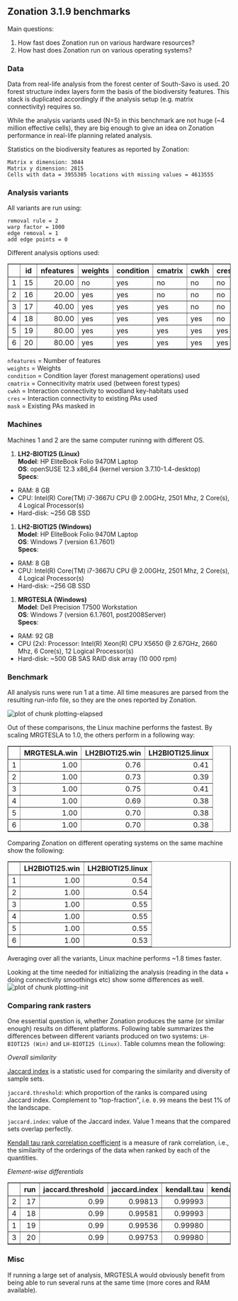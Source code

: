 

## Zonation 3.1.9 benchmarks

Main questions:

1. How fast does Zonation run on various hardware resources?
1. How hast does Zonation run on various operating systems?

### Data

Data from real-life analysis from the forest center of South-Savo is used. 20 
forest structure index layers form the basis of the biodiversity features. This
stack is duplicated accordingly if the analysis setup (e.g. matrix connectivity)
requires so.

While the analysis variants used (N=5) in this benchmark are not huge 
(~4 million effective cells), they are big enough to give an idea on Zonation 
performance in real-life planning related analysis.

Statistics on the biodiversity features as reported by Zonation:

    Matrix x dimension: 3044  
    Matrix y dimension: 2815  
    Cells with data = 3955305 locations with missing values = 4613555  

### Analysis variants

All variants are run using:

    removal rule = 2  
    warp factor = 1000  
    edge removal = 1  
    add edge points = 0   

Different analysis options used:

<!-- html table generated in R 3.0.0 by xtable 1.7-1 package -->
<!-- Sun May 12 21:20:03 2013 -->
<TABLE border=1>
<TR> <TH>  </TH> <TH> id </TH> <TH> nfeatures </TH> <TH> weights </TH> <TH> condition </TH> <TH> cmatrix </TH> <TH> cwkh </TH> <TH> cres </TH> <TH> mask </TH>  </TR>
  <TR> <TD align="right"> 1 </TD> <TD align="right">  15 </TD> <TD align="right"> 20.00 </TD> <TD> no </TD> <TD> yes </TD> <TD> no </TD> <TD> no </TD> <TD> no </TD> <TD> no </TD> </TR>
  <TR> <TD align="right"> 2 </TD> <TD align="right">  16 </TD> <TD align="right"> 20.00 </TD> <TD> yes </TD> <TD> yes </TD> <TD> no </TD> <TD> no </TD> <TD> no </TD> <TD> no </TD> </TR>
  <TR> <TD align="right"> 3 </TD> <TD align="right">  17 </TD> <TD align="right"> 40.00 </TD> <TD> yes </TD> <TD> yes </TD> <TD> yes </TD> <TD> no </TD> <TD> no </TD> <TD> no </TD> </TR>
  <TR> <TD align="right"> 4 </TD> <TD align="right">  18 </TD> <TD align="right"> 80.00 </TD> <TD> yes </TD> <TD> yes </TD> <TD> yes </TD> <TD> yes </TD> <TD> no </TD> <TD> no </TD> </TR>
  <TR> <TD align="right"> 5 </TD> <TD align="right">  19 </TD> <TD align="right"> 80.00 </TD> <TD> yes </TD> <TD> yes </TD> <TD> yes </TD> <TD> yes </TD> <TD> yes </TD> <TD> no </TD> </TR>
  <TR> <TD align="right"> 6 </TD> <TD align="right">  20 </TD> <TD align="right"> 80.00 </TD> <TD> yes </TD> <TD> yes </TD> <TD> yes </TD> <TD> yes </TD> <TD> yes </TD> <TD> yes </TD> </TR>
   </TABLE>


`nfeatures` = Number of features  
`weights` = Weights  
`condition` = Condition layer (forest management operations) used  
`cmatrix` = Connecitivity matrix used (between forest types)  
`cwkh` = Interaction connectivity to woodland key-habitats used  
`cres` = Interaction connectivity to existing PAs used  
`mask` = Existing PAs masked in  

### Machines

Machines 1 and 2 are the same computer runinng with different OS.

1. **LH2-BIOTI25 (Linux)**  
**Model**: HP EliteBook Folio 9470M Laptop  
**OS**: openSUSE 12.3 x86_64 (kernel version 3.7.10-1.4-desktop)  
**Specs**:
  * RAM: 8 GB
  * CPU: Intel(R) Core(TM) i7-3667U CPU @ 2.00GHz, 2501 Mhz, 2 Core(s), 4 Logical Processor(s)
  * Hard-disk: ~256 GB SSD
  
1. **LH2-BIOTI25 (Windows)**  
**Model**: HP EliteBook Folio 9470M Laptop  
**OS**:  Windows 7 (version 6.1.7601)  
**Specs**:
  * RAM: 8 GB
  * CPU: Intel(R) Core(TM) i7-3667U CPU @ 2.00GHz, 2501 Mhz, 2 Core(s), 4 Logical Processor(s)  
  * Hard-disk: ~256 GB SSD  
  
1. **MRGTESLA (Windows)**  
**Model**: Dell Precision T7500 Workstation  
**OS**:  Windows 7 (version 6.1.7601, post2008Server)  
**Specs**:
  * RAM: 92 GB
  * CPU (2x): Processor: Intel(R) Xeon(R) CPU X5650  @ 2.67GHz, 2660 Mhz, 6 Core(s), 12 Logical Processor(s)
  * Hard-disk: ~500 GB SAS RAID disk array (10 000 rpm)

### Benchmark

All analysis runs were run 1 at a time. All time measures are parsed from the
resulting run-info file, so they are the ones reported by Zonation.





![plot of chunk plotting-elapsed](figure/plotting-elapsed.png) 

Out of these comparisons, the Linux machine performs the fastest. By scaling 
MRGTESLA to 1.0, the others perform in a following way:
<!-- html table generated in R 3.0.0 by xtable 1.7-1 package -->
<!-- Sun May 12 21:20:03 2013 -->
<TABLE border=1>
<TR> <TH>  </TH> <TH> MRGTESLA.win </TH> <TH> LH2BIOTI25.win </TH> <TH> LH2BIOTI25.linux </TH>  </TR>
  <TR> <TD align="right"> 1 </TD> <TD align="right"> 1.00 </TD> <TD align="right"> 0.76 </TD> <TD align="right"> 0.41 </TD> </TR>
  <TR> <TD align="right"> 2 </TD> <TD align="right"> 1.00 </TD> <TD align="right"> 0.73 </TD> <TD align="right"> 0.39 </TD> </TR>
  <TR> <TD align="right"> 3 </TD> <TD align="right"> 1.00 </TD> <TD align="right"> 0.75 </TD> <TD align="right"> 0.41 </TD> </TR>
  <TR> <TD align="right"> 4 </TD> <TD align="right"> 1.00 </TD> <TD align="right"> 0.69 </TD> <TD align="right"> 0.38 </TD> </TR>
  <TR> <TD align="right"> 5 </TD> <TD align="right"> 1.00 </TD> <TD align="right"> 0.70 </TD> <TD align="right"> 0.38 </TD> </TR>
  <TR> <TD align="right"> 6 </TD> <TD align="right"> 1.00 </TD> <TD align="right"> 0.70 </TD> <TD align="right"> 0.38 </TD> </TR>
   </TABLE>

Comparing Zonation on different operating systems on the same machine show the
following:
<!-- html table generated in R 3.0.0 by xtable 1.7-1 package -->
<!-- Sun May 12 21:20:03 2013 -->
<TABLE border=1>
<TR> <TH>  </TH> <TH> LH2BIOTI25.win </TH> <TH> LH2BIOTI25.linux </TH>  </TR>
  <TR> <TD align="right"> 1 </TD> <TD align="right"> 1.00 </TD> <TD align="right"> 0.54 </TD> </TR>
  <TR> <TD align="right"> 2 </TD> <TD align="right"> 1.00 </TD> <TD align="right"> 0.54 </TD> </TR>
  <TR> <TD align="right"> 3 </TD> <TD align="right"> 1.00 </TD> <TD align="right"> 0.55 </TD> </TR>
  <TR> <TD align="right"> 4 </TD> <TD align="right"> 1.00 </TD> <TD align="right"> 0.55 </TD> </TR>
  <TR> <TD align="right"> 5 </TD> <TD align="right"> 1.00 </TD> <TD align="right"> 0.55 </TD> </TR>
  <TR> <TD align="right"> 6 </TD> <TD align="right"> 1.00 </TD> <TD align="right"> 0.53 </TD> </TR>
   </TABLE>

Averaging over all the variants, Linux machine performs ~1.8 times faster.

Looking at the time needed for initializing the analysis (reading in the data +
doing connectivity smoothings etc) show some differences as well.
![plot of chunk plotting-init](figure/plotting-init.png) 


### Comparing rank rasters

One essential question is, whether Zonation produces the same (or similar 
enough) results on different platforms. Following table summarizes the 
differences between different variants produced on two systems: 
`LH-BIOTI25 (Win)` and `LH-BIOTI25 (Linux)`. Table columns mean the following:

*Overall similarity*  

[Jaccard index](http://en.wikipedia.org/wiki/Jaccard_index)  is a statistic used for comparing the similarity and diversity of sample sets.

`jaccard.threshold`: which proportion of the ranks is compared using Jaccard 
index. Complement to "top-fraction", i.e. `0.99` means the best 1% of the 
landscape.

`jaccard.index`: value of the Jaccard index. Value 1 means that the compared 
sets overlap perfectly.

[Kendall tau rank correlation coefficient](http://en.wikipedia.org/wiki/Kendall_tau_rank_correlation_coefficient) is a measure of rank correlation, i.e., the similarity of
the orderings of the data when ranked by each of the quantities.

*Element-wise differentials*  



<!-- html table generated in R 3.0.0 by xtable 1.7-1 package -->
<!-- Sun May 12 21:20:03 2013 -->
<TABLE border=1>
<TR> <TH>  </TH> <TH> run </TH> <TH> jaccard.threshold </TH> <TH> jaccard.index </TH> <TH> kendall.tau </TH> <TH> kendall.tau.p </TH> <TH> max </TH> <TH> mean </TH> <TH> min </TH> <TH> std </TH>  </TR>
  <TR> <TD align="right"> 2 </TD> <TD align="right"> 17 </TD> <TD align="right"> 0.99 </TD> <TD align="right"> 0.99813 </TD> <TD align="right"> 0.99993 </TD> <TD align="right"> 0.000 </TD> <TD align="right"> 0.00064 </TD> <TD align="right"> 0.00 </TD> <TD align="right"> -0.00064 </TD> <TD align="right"> 0.00007 </TD> </TR>
  <TR> <TD align="right"> 4 </TD> <TD align="right"> 18 </TD> <TD align="right"> 0.99 </TD> <TD align="right"> 0.99581 </TD> <TD align="right"> 0.99993 </TD> <TD align="right"> 0.000 </TD> <TD align="right"> 0.00050 </TD> <TD align="right"> 0.00 </TD> <TD align="right"> -0.00050 </TD> <TD align="right"> 0.00007 </TD> </TR>
  <TR> <TD align="right"> 1 </TD> <TD align="right"> 19 </TD> <TD align="right"> 0.99 </TD> <TD align="right"> 0.99536 </TD> <TD align="right"> 0.99980 </TD> <TD align="right"> 0.000 </TD> <TD align="right"> 0.17557 </TD> <TD align="right"> 0.00 </TD> <TD align="right"> -0.13363 </TD> <TD align="right"> 0.00092 </TD> </TR>
  <TR> <TD align="right"> 3 </TD> <TD align="right"> 20 </TD> <TD align="right"> 0.99 </TD> <TD align="right"> 0.99753 </TD> <TD align="right"> 0.99980 </TD> <TD align="right"> 0.000 </TD> <TD align="right"> 0.17571 </TD> <TD align="right"> 0.00 </TD> <TD align="right"> -0.13384 </TD> <TD align="right"> 0.00092 </TD> </TR>
   </TABLE>


### Misc

If running a large set of analysis, MRGTESLA would obviously benefit from being
able to run several runs at the same time (more cores and RAM available).
